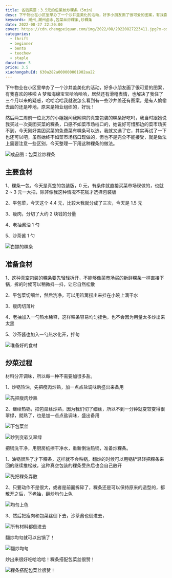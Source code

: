 ```yaml
---
title: 省钱菜谱：3.5元的包菜丝炒粿条（5min）
desc: 下午物业在小区里举办了一个沙井盖美化的活动，好多小朋友画了很可爱的图案，有我喜欢的哆啦A梦和海绵宝宝哈哈哈哈，居然还有滑稽表情，也解决了我住了三个月以来的疑惑，哈哈哈哈我就说怎么看到有一些沙井盖还有图案，是有人偷偷去画的还是咋地，原来是物业组织的，好玩！
keywords: 潮州,潮州卤水,包菜丝炒粿条,炒粿条
date: 2022-08-27 22:20:00
cover: https://cdn.chengpeiquan.com/img/2022/08/20220827223411.jpg?x-oss-process=image/interlace,1
categories:
  - thrift
  - beginner
  - bento
  - teochew
  - staple
duration: 5
price: 3.5
xiaohongshuId: 630a282a000000001902aa22
---
```


下午物业在小区里举办了一个沙井盖美化的活动，好多小朋友画了很可爱的图案，有我喜欢的哆啦 A 梦和海绵宝宝哈哈哈哈，居然还有滑稽表情，也解决了我住了三个月以来的疑惑，哈哈哈哈我就说怎么看到有一些沙井盖还有图案，是有人偷偷去画的还是咋地，原来是物业组织的，好玩！

然后两三周前一位北方的小姐姐问我网购的真空包装的粿条好吃吗，我当时跟她说我买过一次美团买菜的粿条，口感不如菜市场档口的，她说好可惜那边的菜市场买不到，今天刚好美团买菜的免费菜有粿条可以选，我就又选了它，其实再试了一下也还可以吧，虽然始终不如菜市场档口现做的，但也不是完全不能接受，就是做法上需要注意一些区别，今天整理一下用这种粿条的做法。

![成品图：包菜丝炒粿条](https://cdn.chengpeiquan.com/img/2022/08/20220827223512.jpg?x-oss-process=image/interlace,1)

## 主要食材

1、粿条一包，今天是真空的包装版，0 元，有条件就直接买菜市场现做的，也就 2 ~ 3 元一大把，除非像我这种情况不花钱才选择包装版

2、平包菜，今天这个 4.4 元，比较大我就分成了三次，今天是 1.5 元

3、瘦肉，分切了大约 2 块钱的分量

4、老抽酱油 1 勺

5、沙茶酱 1 勺

![白嫖的粿条](https://cdn.chengpeiquan.com/img/2022/08/20220827223514.jpg?x-oss-process=image/interlace,1)

## 准备食材

1、这种真空包装的粿条要先轻轻拆开，不能够像菜市场买的新鲜粿条一样直接下锅，拆的时候可以稍微抖一抖，让它自然松散

2、平包菜切细丝，然后洗净，可以用笊篱捞出来挂在小碗上滴干水

3、瘦肉切薄片

4、老抽加入一勺热水稀释，这样粿条容易均匀挂色，也不会因为用量太多炒出来太黑

5、沙茶酱也加入一勺热水化开，拌匀

![准备好的食材](https://cdn.chengpeiquan.com/img/2022/08/20220827223504.jpg?x-oss-process=image/interlace,1)

## 炒菜过程

材料分开调味，所以每一种不需要加很多盐。

1、炒锅热油，先把瘦肉炒熟，加一点点盐调味后盛出来备用

![先把瘦肉炒熟](https://cdn.chengpeiquan.com/img/2022/08/20220827223505.jpg?x-oss-process=image/interlace,1)

2、继续热锅，把包菜丝炒熟，因为我们切了细丝，所以不到一分钟就变软变得很翠绿，就熟了，也是加一点点盐调味，盛出备用

![下包菜丝](https://cdn.chengpeiquan.com/img/2022/08/20220827223506.jpg?x-oss-process=image/interlace,1)

![炒到变软又翠绿](https://cdn.chengpeiquan.com/img/2022/08/20220827223507.jpg?x-oss-process=image/interlace,1)

把锅洗干净，用厨房纸擦干净水，重新倒油热锅，准备炒粿条。

1、油锅很热了才下粿条，这样就不会粘锅，翻炒的时候可以用锅铲轻轻把粿条来回的继续推松散，这种真空包装的粿条受热后也会自己散开

![先把粿条弄散](https://cdn.chengpeiquan.com/img/2022/08/20220827223508.jpg?x-oss-process=image/interlace,1)

2、只要动作不是很大，或者是前面拆碎了，粿条还是可以保持原来的造型的，都散开之后，下老抽，翻炒均匀上色

![均匀上色](https://cdn.chengpeiquan.com/img/2022/08/20220827223509.jpg?x-oss-process=image/interlace,1)

3、然后把瘦肉和包菜丝倒下去，沙茶酱也倒进去，

![所有材料都倒进去](https://cdn.chengpeiquan.com/img/2022/08/20220827223510.jpg?x-oss-process=image/interlace,1)

翻炒均匀就可以出锅了！

![翻炒均匀](https://cdn.chengpeiquan.com/img/2022/08/20220827223511.jpg?x-oss-process=image/interlace,1)

炒出来很好吃哈哈哈！粿条搭配包菜丝很赞！

![粿条搭配包菜丝很赞！](https://cdn.chengpeiquan.com/img/2022/08/20220827223513.jpg?x-oss-process=image/interlace,1)
